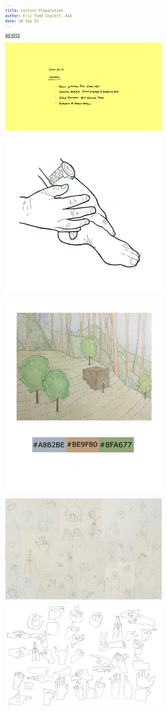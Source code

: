```yaml
---
title: Lecture Preparation
author: Eric Todd Inglert, AIA
date: 10 Sep 25
---
```


[AE1013](ae1013/)

![Today's Agenda](images/03-2.png)

![Sketch A. 50 Contour Drawings of Hands and Feet](images/02044fiftyHands.png)

![](images/Assignment_04_Above_Average.png)

![](images/Assignment_04_Average.png)

![](images/Assignment_04_Below_Average.png)

